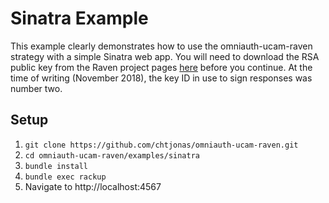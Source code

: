 # Sinatra Example

This example clearly demonstrates how to use the omniauth-ucam-raven strategy with a simple Sinatra web app.
You will need to download the RSA public key from the Raven project pages [here](https://raven.cam.ac.uk/project/keys/) before you continue.
At the time of writing (November 2018), the key ID in use to sign responses was number two.

## Setup

1. `git clone https://github.com/chtjonas/omniauth-ucam-raven.git`
2. `cd omniauth-ucam-raven/examples/sinatra`
3. `bundle install`
4. `bundle exec rackup`
5. Navigate to http://localhost:4567
